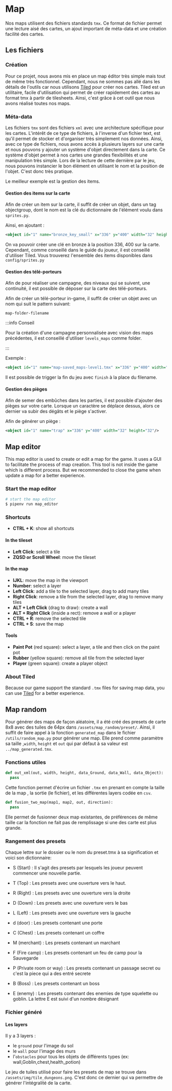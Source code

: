 # Map

Nos maps utilisent des fichiers standards `tmx`. Ce format de fichier permet une lecture aisé des cartes, un ajout important de méta-data et une création facilité des cartes.

## Les fichiers

### Création

Pour ce projet, nous avons mis en place un map éditor très simple mais tout de même très fonctionnel. Cependant, nous ne sommes pas allé dans les détails de l'outils car nous utilisons [Tiled](https://www.mapeditor.org/) pour créer nos cartes. Tiled est un utilitaire, facile d'utilisation qui permet de créer rapidement des cartes au format tmx à partir de tilesheets. Ainsi, c'est grâce à cet outil que nous avons réalisé toutes nos maps.

### Méta-data

Les fichiers `tmx` sont des fichiers `xml` avec une architecture spécifique pour les cartes. L'intérêt de ce type de fichiers, à l'inverse d'un fichier text, est qu'il permet de stocker et d'organiser très simplement nos données. Ainsi, avec ce type de fichiers, nous avons accès à plusieurs layers sur une carte et nous pouvons y ajouter un système d'objet directement dans la carte. Ce système d'objet permet à nos cartes une grandes flexibilités et une manipulation très simple. Lors de la lecture de cette dernière par le jeu, nous pouvons instancier le bon élément en utilisant le nom et la position de l'objet. C'est donc très pratique.

Le meilleur exemple est la gestion des items.

#### Gestion des items sur la carte

Afin de créer un item sur la carte, il suffit de créer un objet, dans un tag objectgroup, dont le nom est la clé du dictionnaire de l'élément voulu dans `sprites.py`.

Ainsi, en ajoutant :

```xml
<object id="1" name="bronze_key_small" x="336" y="400" width="32" height="32"/>
```

On va pouvoir créer une clé en bronze à la position 336, 400 sur la carte. Cependant, comme conseillé dans le guide du joueur, il est conseillé d'utiliser Tiled. Vous trouverez l'ensemble des items disponibles dans `config/sprites.py`

#### Gestion des télé-porteurs

Afin de pour réaliser une campagne, des niveaux qui se suivent, une continuité, il est possible de déposer sur la carte des télé-porteurs.

Afin de créer un télé-porteur in-game, il suffit de créer un objet avec un nom qui suit le pattern suivant:

`map-folder-filename`

:::info Conseil

Pour la création d'une campagne personnalisée avec vision des maps précédentes, il est conseillé d'utiliser `levels_maps` comme folder.

:::

Exemple :

```xml
<object id="1" name="map-saved_maps-level1.tmx" x="336" y="400" width="32" height="32"/>
```

Il est possible de trigger la fin du jeu avec `finish` à la place du filename.

#### Gestion des pièges

Afin de semer des embûches dans les parties, il est possible d'ajouter des pièges sur votre carte. Lorsque un caractère se déplace dessus, alors ce dernier va subir des dégâts et le piège s'activer.

Afin de générer un piège :

```xml
<object id="1" name="trap" x="336" y="400" width="32" height="32"/>
```

## Map editor

This map editor is used to create or edit a map for the game. It uses a GUI to facilitate the process of map creation. This tool is not inside the game which is different process. But we recommended to close the game when update a map for a better experience.

### Start the map editor

```sh
# start the map editor
$ pipenv run map_editor
```

### Shortcuts

- **CTRL + K**: show all shortcuts

#### In the tileset

- **Left Click**: select a tile
- **ZQSD or Scroll Wheel**: move the tileset

#### In the map

- **IJKL**: move the map in the viewport
- **Number**: select a layer
- **Left Click**: add a tile to the selected layer, drag to add many tiles
- **Right Click**: remove a tile from the selected layer, drag to remove many tiles
- **ALT + Left Click** (drag to draw): create a wall
- **ALT + Right Click** (inside a rect): remove a wall or a player
- **CTRL + R**: remove the selected tile
- **CTRL + S**: save the map

#### Tools

- **Paint Pot** (red square): select a layer, a tile and then click on the paint pot
- **Rubber** (yellow square): remove all tile from the selected layer
- **Player** (green square): create a player object

### About Tiled

Because our game support the standard `.tmx` files for saving map data, you can use [Tiled](https://www.mapeditor.org/) for a better experience.

## Map random

Pour générer des maps de façon aléatoire, il a été créé des presets de carte 8x8 avec des tuiles de 64px dans `/assets/map_random/preset/`. Ainsi, il suffit de faire appel à la fonction `generated_map` dans le fichier `/utils/random_map.py` pour générer une map. Elle prend comme paramètre sa taille ,`width`, `height` et `out` qui par défaut à sa valeur est `../map_generated.tmx`.

### Fonctions utiles

```py
def out_xml(out, width, height, data_Ground, data_Wall, data_Object):
  pass
```

Cette fonction permet d'écrire un fichier `.tmx` en prenant en compte la taille de la map , la sortie (le fichier), et les différentes layers codée en `csv`.

```py
def fusion_two_map(map1, map2, out, direction):
  pass
```

Elle permet de fusionner deux map existantes, de préférences de même taille car la fonction ne fait pas de remplissage si une des carte est plus grande.

### Rangement des presets

Chaque lettre sur le dossier ou le nom du preset.tmx à sa signification et voici son dictionnaire:

- S (Start) : Il s'agit des presets par lesquels les joueur peuvent commencer une nouvelle partie.

- T (Top) : Les presets avec une ouverture vers le haut.

- R (Right) : Les presets avec une ouverture vers la droite

- D (Down) : Les presets avec une ouverture vers le bas

- L (Left) : Les presets avec une ouverture vers la gauche

- d (door) : Les presets contenant une porte

- C (Chest) : Les presets contenant un coffre

- M (merchant) : Les presets contenant un marchant

- F (Fire camp) : Les presets contenant un feu de camp pour la Sauvegarde

- P (Private room or way) : Les presets contenant un passage secret ou c'est la piece qui a des entré secrete

- B (Boss) : Les presets contenant un boss

- E (enemy) : Les presets contenant des enemies de type squelette ou goblin. La lettre E est suivi d'un nombre désignant

### Fichier généré

#### Les layers

Il y a 3 layers :

- le `ground` pour l'image du sol
- le `wall` pour l'image des murs
- l'`obstacles` pour tous les objets de différents types (ex: wall,Goblin,chest,health_potion)

Le jeu de tuiles utilisé pour faire les presets de map se trouve dans `/assets/img/tile_dungeons.png`. C'est donc ce dernier qui va permettre de générer l'intégralité de la carte.

